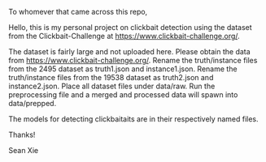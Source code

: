 To whomever that came across this repo,

  Hello, this is my personal project on clickbait detection using the dataset from the Clickbait-Challenge at https://www.clickbait-challenge.org/.

  The dataset is fairly large and not uploaded here. Please obtain the data from https://www.clickbait-challenge.org/.
  Rename the truth/instance files from the 2495 dataset as truth1.json and instance1.json.
  Rename the truth/instance files from the 19538 dataset as truth2.json and instance2.json.	
  Place all dataset files under data/raw.
  Run the preprocessing file and a merged and processed data will spawn into data/prepped.

  The models for detecting clickbaitaits are in their respectively named files.

Thanks!

Sean Xie

